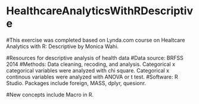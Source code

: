 # HealthcareAnalyticsWithRDescriptive
#This exercise was completed based on Lynda.com course on Healtcare Analytics with R: Descriptive by Monica Wahi.

#Resources for descriptive analysis of health data
#Data source: BRFSS 2014
#Methods: Data cleaning, recoding, and analysis.  Categorical x categorical variables were analyzed with chi square.  Categorical x continous variables were analyzed with ANOVA or t test. 
#Software: R Studio.  Packages include foreign, MASS, dplyr, quesionr. 


#New concepts include Macro in R.
